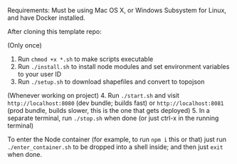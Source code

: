 Requirements: Must be using Mac OS X, or Windows Subsystem for Linux, and have Docker installed.

After cloning this template repo:

(Only once)
1. Run `chmod +x *.sh` to make scripts executable
2. Run `./install.sh` to install node modules and set environment variables to your user ID
3. Run `./setup.sh` to download shapefiles and convert to topojson

(Whenever working on project)
4. Run `./start.sh` and visit `http://localhost:8080` (dev bundle; builds fast) or `http://localhost:8081` (prod bundle, builds slower, this is the one that gets deployed)
5. In a separate terminal, run `./stop.sh` when done (or just ctrl-x in the running terminal)

To enter the Node container (for example, to run `npm i` this or that) just run `./enter_container.sh` to be dropped into a shell inside; and then just `exit` when done.